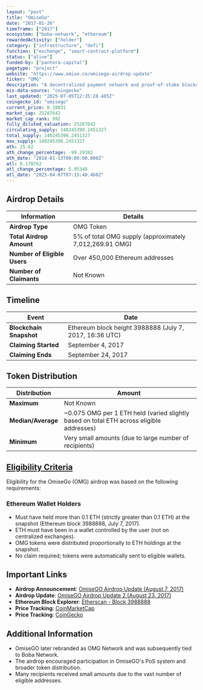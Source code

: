 ```yaml
---
layout: "post"
title: "OmiseGo"
date: "2017-01-26"
timeframe: ["2017"]
ecosystem: ["boba-network", "ethereum"]
rewardedActivity: ["holder"]
category: ["infrastructure", "defi"]
function: ["exchange", "smart-contract-platform"]
status: ["alive"]
funded-by: ["pantera-capital"]
pagetype: "project"
website: "https://www.omise.co/omisego-airdrop-update"
ticker: "OMG"
description: "A decentralized payment network and proof-of-stake blockchain designed for scaling Ethereum transactions and interoperability."
mis-data-source: "coingecko"
last_updated: "2025-07-05T12:35:28.485Z"
coingecko_id: "omisego"
current_price: 0.18031
market_cap: 25287642
market_cap_rank: 992
fully_diluted_valuation: 25287642
circulating_supply: 140245398.2451327
total_supply: 140245398.2451327
max_supply: 140245398.2451327
ath: 25.62
ath_change_percentage: -99.29382
ath_date: "2018-01-13T00:00:00.000Z"
atl: 0.170762
atl_change_percentage: 5.95348
atl_date: "2025-04-07T07:15:40.466Z"
---
```


## Airdrop Details

| Information                  | Details                                                 |
| ---------------------------- | ------------------------------------------------------- |
| **Airdrop Type**             | OMG Token                                               |
| **Total Airdrop Amount**     | 5% of total OMG supply (approximately 7,012,269.91 OMG) |
| **Number of Eligible Users** | Over 450,000 Ethereum addresses                         |
| **Number of Claimants**      | Not Known                                               |

## Timeline

| Event                   | Date                                                    |
| ----------------------- | ------------------------------------------------------- |
| **Blockchain Snapshot** | Ethereum block height 3988888 (July 7, 2017, 16:36 UTC) |
| **Claiming Started**    | September 4, 2017                                       |
| **Claiming Ends**       | September 24, 2017                                      |

## Token Distribution

| Distribution       | Amount                                                                                   |
| ------------------ | ---------------------------------------------------------------------------------------- |
| **Maximum**        | Not Known                                                                                |
| **Median/Average** | ~0.075 OMG per 1 ETH held (varied slightly based on total ETH across eligible addresses) |
| **Minimum**        | Very small amounts (due to large number of recipients)                                   |

## [Eligibility Criteria](https://www.omise.co/omisego-airdrop-update)

Eligibility for the OmiseGo (OMG) airdrop was based on the following requirements:

### Ethereum Wallet Holders
- Must have held more than 0.1 ETH (strictly greater than 0.1 ETH) at the snapshot (Ethereum block 3988888, July 7, 2017).
- ETH must have been in a wallet controlled by the user (not on centralized exchanges).
- OMG tokens were distributed proportionally to ETH holdings at the snapshot.
- No claim required; tokens were automatically sent to eligible wallets.

## Important Links

- **Airdrop Announcement**: [OmiseGO Airdrop Update (August 7, 2017)](https://www.omise.co/omisego-airdrop-update)
- **Airdrop Update**: [OmiseGO Airdrop Update 2 (August 23, 2017)](https://www.omise.co/omisego-airdrop-update-2)
- **Ethereum Block Explorer**: [Etherscan - Block 3988888](https://etherscan.io/block/3988888)
- **Price Tracking**: [CoinMarketCap](https://coinmarketcap.com/currencies/omg-network/)
- **Price Tracking**: [CoinGecko](https://www.coingecko.com/en/coins/omg-network)

## Additional Information

- OmiseGO later rebranded as OMG Network and was subsequently tied to Boba Network.
- The airdrop encouraged participation in OmiseGO's PoS system and broader token distribution.
- Many recipients received small amounts due to the vast number of eligible addresses.